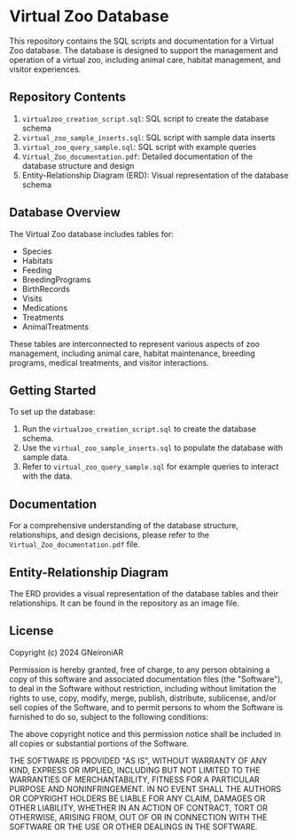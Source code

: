 # Virtual Zoo Database

This repository contains the SQL scripts and documentation for a Virtual Zoo database. The database is designed to support the management and operation of a virtual zoo, including animal care, habitat management, and visitor experiences.

## Repository Contents

1. `virtualzoo_creation_script.sql`: SQL script to create the database schema
2. `virtual_zoo_sample_inserts.sql`: SQL script with sample data inserts
3. `virtual_zoo_query_sample.sql`: SQL script with example queries
4. `Virtual_Zoo_documentation.pdf`: Detailed documentation of the database structure and design
5. Entity-Relationship Diagram (ERD): Visual representation of the database schema

## Database Overview

The Virtual Zoo database includes tables for:

- Species
- Habitats
- Feeding
- BreedingPrograms
- BirthRecords
- Visits
- Medications
- Treatments
- AnimalTreatments

These tables are interconnected to represent various aspects of zoo management, including animal care, habitat maintenance, breeding programs, medical treatments, and visitor interactions.

## Getting Started

To set up the database:

1. Run the `virtualzoo_creation_script.sql` to create the database schema.
2. Use the `virtual_zoo_sample_inserts.sql` to populate the database with sample data.
3. Refer to `virtual_zoo_query_sample.sql` for example queries to interact with the data.

## Documentation

For a comprehensive understanding of the database structure, relationships, and design decisions, please refer to the `Virtual_Zoo_documentation.pdf` file.

## Entity-Relationship Diagram

The ERD provides a visual representation of the database tables and their relationships. It can be found in the repository as an image file.

## License

Copyright (c) 2024 GNeironiAR

Permission is hereby granted, free of charge, to any person obtaining a copy
of this software and associated documentation files (the "Software"), to deal
in the Software without restriction, including without limitation the rights
to use, copy, modify, merge, publish, distribute, sublicense, and/or sell
copies of the Software, and to permit persons to whom the Software is
furnished to do so, subject to the following conditions:

The above copyright notice and this permission notice shall be included in all
copies or substantial portions of the Software.

THE SOFTWARE IS PROVIDED "AS IS", WITHOUT WARRANTY OF ANY KIND, EXPRESS OR
IMPLIED, INCLUDING BUT NOT LIMITED TO THE WARRANTIES OF MERCHANTABILITY,
FITNESS FOR A PARTICULAR PURPOSE AND NONINFRINGEMENT. IN NO EVENT SHALL THE
AUTHORS OR COPYRIGHT HOLDERS BE LIABLE FOR ANY CLAIM, DAMAGES OR OTHER
LIABILITY, WHETHER IN AN ACTION OF CONTRACT, TORT OR OTHERWISE, ARISING FROM,
OUT OF OR IN CONNECTION WITH THE SOFTWARE OR THE USE OR OTHER DEALINGS IN THE
SOFTWARE.